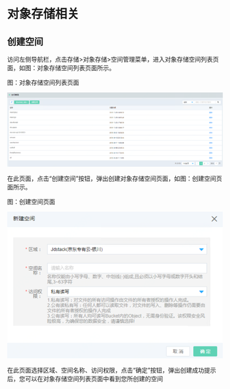 # 对象存储相关

## 创建空间

访问左侧导航栏，点击存储>对象存储>空间管理菜单，进入对象存储空间列表页面，如图：对象存储空间列表页面所示。

图：对象存储空间列表页面

![Associated-With-OSS-1](../../../../image/JDFusion/Associated-With-OSS-1.png)

在此页面，点击“创建空间”按钮，弹出创建对象存储空间页面，如图：创建空间页面所示。

图：创建空间页面

![Associated-With-OSS-2](../../../../image/JDFusion/Associated-With-OSS-2.png)

在此页面选择区域、空间名称、访问权限，点击“确定”按钮，弹出创建成功提示后，您可以在对象存储空间列表页面中看到您所创建的空间
